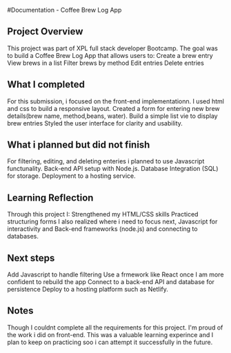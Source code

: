 #Documentation - Coffee Brew Log App
## Project Overview
This project was part of XPL full stack developer Bootcamp. The goal was to build a Coffee Brew Log App that allows users to:
Create a brew entry
View brews in a list
Filter brews by method
Edit entries
Delete entries
## What I completed
For this submission, i focused on the front-end implementationn.
I used html and css to build a responsive layout.
Created a form for entering new brew details(brew name, method,beans, water).
Build a simple list vie to display brew entries
Styled the user interface for clarity and usability.
## What i planned but did not finish
For filtering, editing, and deleting enteries i planned to use Javascript functunality.
Back-end API setup with Node.js.
Database Integration (SQL) for storage.
Deployment to a hosting service.
## Learning Reflection
Through this project I:
Strengthened my HTML/CSS skills
Practiced structuring forms
I also realized where i need to focus next, Javascript for interactivity and Back-end frameworks (node.js) and connecting to databases.
## Next steps
Add Javascript to handle filtering
Use a frmework like React once I am more confident to rebuild the app
Connect to a back-end API and database for persistence
Deploy to a hosting platform such as Netlify.
## Notes 
Though I couldnt complete all the requirements for this project. I'm proud of the work i did on front-end. This was a valuable learning experince and I plan to keep on practicing soo i can attempt it successfully in the future. 
